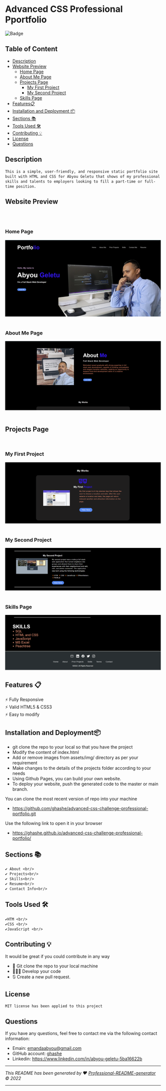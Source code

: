 # Advanced CSS Professional Pportfolio

![Badge](https://img.shields.io/badge/License-MIT-blue.svg)

## Table of Content

- [Description](#description)
- [Website Preview](#website-preview)
  - [Home Page](#home-page)
  - [About Me Page](#about-me-page)
  - [Projects Page](#projects-page)
    - [My First Project](#my-first-project)
    - [My Second Project](#my-first-project)
  - [Skills Page](#skills-page)
- [Features📋](#features-📋)
- [Installation and Deployment 📦](#installation-and-deployment📦)
- [Sections 📚](#sections-📚)
- [Tools Used 🛠️](#tools-used-🛠️)
- [Contributing 💡](#contributing-💡)
- [License](#license)
- [Questions](#questions)

## Description

    This is a simple, user-friendly, and responsive static portfolio site built with HTML and CSS for Abyou Geletu that shows of my professional skills and talents to employers looking to fill a part-time or full-time position.

## Website Preview

<br/> <br/>

### Home Page

![alt text](/assets/images/home-page.png)
<br/> <br/>

### About Me Page

![alt text](/assets/images/about-me.png)
<br/> <br/>

## Projects Page

<br/>

### My First Project

![alt text](/assets/images/my-first%20project.png)
<br/> <br/>

### My Second Project

![alt text](/assets/images/my-second-project.png)
<br/> <br/>

### Skills Page

![alt text](/assets/images/skills.png)

## Features 📋

⚡️ Fully Responsive <br/>
⚡️ Valid HTML5 & CSS3<br/>
⚡️ Easy to modify <br/>

## Installation and Deployment📦

- git clone the repo to your local so that you have the project
- Modify the content of index.html
- Add or remove images from assets/img/ directory as per your requirement
- Make changes to the details of the projects folder according to your needs
- Using Github Pages, you can build your own website.
- To deploy your website, push the generated code to the master or main branch.

You can clone the most recent version of repo into your machine

- https://github.com/ghashe/advanced-css-challenge-professional-portfolio.git

Use the following link to open it in your browser

- https://ghashe.github.io/advanced-css-challenge-professional-portfolio/

## Sections 📚

    ✔️ About <br/>
    ✔️ Projects<br/>
    ✔️ Skills<br/>
    ✔️ Resume<br/>
    ✔️ Contact Info<br/>

## Tools Used 🛠️

    ✔️HTM <br/>
    ✔️CSS <br/>
    ✔️JavaScript <br/>

## Contributing 💡

It would be great if you could contribute in any way

- 👯 Git clone the repo to your local machine
- 🔨🔨🔨 Develop your code
- 🔃 Create a new pull request.

## License

    MIT license has been applied to this project

## Questions

If you have any questions, feel free to contact me via the following contact information:

- Emain: emandaabyou@gmail.com
- GitHub account: [ghashe](https://github.com/ghashe)
- Linkedin: https://www.linkedin.com/in/abyou-geletu-5ba16622b

---

_This README has been generated by ❤ [Professional-README-generator](https://github.com/ghashe/professional-README-generator) © 2022_

---
